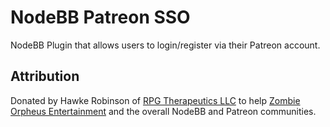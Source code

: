 # NodeBB Patreon SSO

NodeBB Plugin that allows users to login/register via their Patreon account.

## Attribution

Donated by Hawke Robinson of [RPG Therapeutics LLC](http://rpgtherapeutics.com) to help [Zombie Orpheus Entertainment](http://zombieorpheus.com) and the overall NodeBB and Patreon communities.
